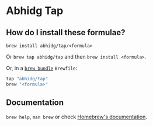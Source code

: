 # Abhidg Tap

## How do I install these formulae?

`brew install abhidg/tap/<formula>`

Or `brew tap abhidg/tap` and then `brew install <formula>`.

Or, in a [`brew bundle`](https://github.com/Homebrew/homebrew-bundle) `Brewfile`:

```ruby
tap "abhidg/tap"
brew "<formula>"
```

## Documentation

`brew help`, `man brew` or check [Homebrew's documentation](https://docs.brew.sh).
